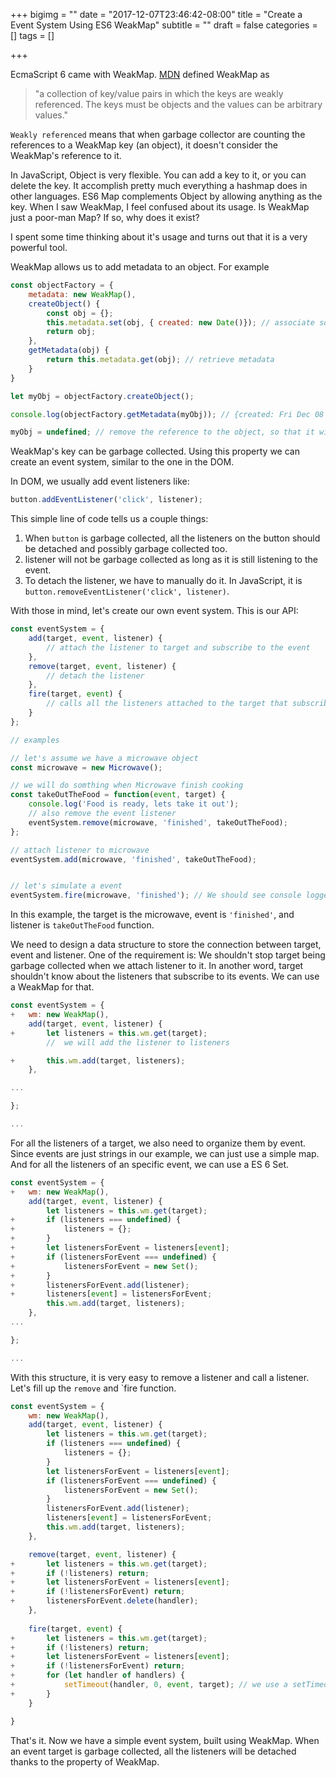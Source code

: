+++
bigimg = ""
date = "2017-12-07T23:46:42-08:00"
title = "Create a Event System Using ES6 WeakMap"
subtitle = ""
draft = false
categories = []
tags = []

+++

EcmaScript 6 came with WeakMap. [MDN](https://developer.mozilla.org/en-US/docs/Web/JavaScript/Reference/Global_Objects/WeakMap) defined WeakMap as

> "a collection of key/value pairs in which the keys are weakly referenced.  The keys must be objects and the values can be arbitrary values."

`Weakly referenced` means that when garbage collector are counting the references to a WeakMap key (an object), it doesn't consider the WeakMap's reference to it.

In JavaScript, Object is very flexible. You can add a key to it, or you can delete the key. It accomplish pretty much everything a hashmap does in other languages. ES6 Map complements Object by allowing anything as the key. When I saw WeakMap, I feel confused about its usage. Is WeakMap just a poor-man Map? If so, why does it exist?

I spent some time thinking about it's usage and turns out that it is a very powerful tool.

WeakMap allows us to add metadata to an object. For example

```JavaScript
const objectFactory = {
    metadata: new WeakMap(),
    createObject() {
        const obj = {};
        this.metadata.set(obj, { created: new Date()}); // associate some metadata to the object.
        return obj;
    },
    getMetadata(obj) {
        return this.metadata.get(obj); // retrieve metadata
    }
}

let myObj = objectFactory.createObject();

console.log(objectFactory.getMetadata(myObj)); // {created: Fri Dec 08 2017 00:41:22 GMT-0800 (Pacific Standard Time)}

myObj = undefined; // remove the reference to the object, so that it will be garbage collected. 
```

WeakMap's key can be garbage collected. Using this property we can create an event system, similar to the one in the DOM.

In DOM, we usually add event listeners like:

```JavaScript
button.addEventListener('click', listener);
```

This simple line of code tells us a couple things:

1. When `button` is garbage collected, all the listeners on the button should be detached and possibly garbage collected too.
2. listener will not be garbage collected as long as it is still listening to the event.
3. To detach the listener, we have to manually do it. In JavaScript, it is `button.removeEventListener('click', listener)`.

With those in mind, let's create our own event system. This is our API:

```JavaScript
const eventSystem = {
    add(target, event, listener) {
        // attach the listener to target and subscribe to the event
    },
    remove(target, event, listener) {
        // detach the listener
    },
    fire(target, event) {
        // calls all the listeners attached to the target that subscribed to the event
    }
};

// examples

// let's assume we have a microwave object
const microwave = new Microwave();

// we will do somthing when Microwave finish cooking
const takeOutTheFood = function(event, target) {
    console.log('Food is ready, lets take it out');
    // also remove the event listener
    eventSystem.remove(microwave, 'finished', takeOutTheFood);
};

// attach listener to microwave
eventSystem.add(microwave, 'finished', takeOutTheFood);


// let's simulate a event
eventSystem.fire(microwave, 'finished'); // We should see console logged 'Food is ready, lets take it out'
```

In this example, the target is the microwave, event is `'finished'`, and listener is `takeOutTheFood` function.

We need to design a data structure to store the connection between target, event and listener. One of the requirement is: We shouldn't stop target being garbage collected when we attach listener to it. In another word, target shouldn't know about the listeners that subscribe to its events. We can use a WeakMap for that. 

```JavaScript
const eventSystem = {
+   wm: new WeakMap(),
    add(target, event, listener) {
+       let listeners = this.wm.get(target);
        //  we will add the listener to listeners 

+       this.wm.add(target, listeners);    
    },

...

};

...
```

For all the listeners of a target, we also need to organize them by event. Since events are just strings in our example, we can just use a simple map. And for all the listeners of an specific event, we can use a ES 6 Set.

```JavaScript
const eventSystem = {
+   wm: new WeakMap(),
    add(target, event, listener) {
        let listeners = this.wm.get(target);
+       if (listeners === undefined) {
+           listeners = {};
+       }
+       let listenersForEvent = listeners[event];
+       if (listenersForEvent === undefined) {
+           listenersForEvent = new Set();
+       }
+       listenersForEvent.add(listener);
+       listeners[event] = listenersForEvent;
        this.wm.add(target, listeners);
    },
...

};

...
```

With this structure, it is very easy to remove a listener and call a listener. Let's fill up the `remove` and `fire function.

```JavaScript
const eventSystem = {
    wm: new WeakMap(),
    add(target, event, listener) {
        let listeners = this.wm.get(target);
        if (listeners === undefined) {
            listeners = {};
        }
        let listenersForEvent = listeners[event];
        if (listenersForEvent === undefined) {
            listenersForEvent = new Set();
        }
        listenersForEvent.add(listener);
        listeners[event] = listenersForEvent;
        this.wm.add(target, listeners);
    },

    remove(target, event, listener) {
+       let listeners = this.wm.get(target);
+       if (!listeners) return;
+       let listenersForEvent = listeners[event];
+       if (!listenersForEvent) return;
+       listenersForEvent.delete(handler);
    },
    
    fire(target, event) {
+       let listeners = this.wm.get(target);
+       if (!listeners) return;
+       let listenersForEvent = listeners[event];
+       if (!listenersForEvent) return;
+       for (let handler of handlers) {
+           setTimeout(handler, 0, event, target); // we use a setTimeout here because we want event triggering to be asynchronous. 
+       }
    }

}

```

That's it. Now we have a simple event system, built using WeakMap. When an event target is garbage collected, all the listeners will be detached thanks to the property of WeakMap.
